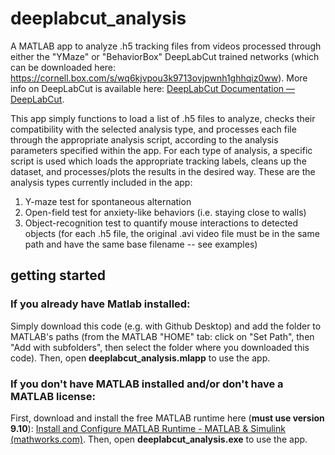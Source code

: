 # deeplabcut_analysis


A MATLAB app to analyze .h5 tracking files from videos processed through either the "YMaze" or "BehaviorBox" DeepLabCut trained networks (which can be downloaded here: https://cornell.box.com/s/wq6kjvpou3k9713ovjpwnh1ghhqiz0ww). More info on DeepLabCut is available here: [DeepLabCut Documentation — DeepLabCut](https://deeplabcut.github.io/DeepLabCut/docs/intro.html).

This app simply functions to load a list of .h5 files to analyze, checks their compatibility with the selected analysis type, and processes each file through the appropriate analysis script, according to the analysis parameters specified within the app. For each type of analysis, a specific script is used which loads the appropriate tracking labels, cleans up the dataset, and processes/plots the results in the desired way. These are the analysis types currently included in the app:

1. Y-maze test for spontaneous alternation
2. Open-field test for anxiety-like behaviors (i.e. staying close to walls)
3. Object-recognition test to quantify mouse interactions to detected objects (for each .h5 file, the original .avi video file must be in the same path and have the same base filename -- see examples)



## getting started

### If you already have Matlab installed:
Simply download this code (e.g. with Github Desktop) and add the folder to MATLAB's paths (from the MATLAB "HOME" tab: click on "Set Path", then "Add with subfolders", then select the folder where you downloaded this code). Then, open **deeplabcut_analysis.mlapp** to use the app.

### If you don't have MATLAB installed and/or don't have a MATLAB license:
First, download and install the free MATLAB runtime here (**must use version 9.10**): [Install and Configure MATLAB Runtime - MATLAB & Simulink (mathworks.com)](https://www.mathworks.com/help/compiler/install-the-matlab-runtime.html). Then, open **deeplabcut_analysis.exe** to use the app.



